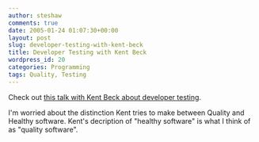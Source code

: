 ```yaml
---
author: steshaw
comments: true
date: 2005-01-24 01:07:30+00:00
layout: post
slug: developer-testing-with-kent-beck
title: Developer Testing with Kent Beck
wordpress_id: 20
categories: Programming
tags: Quality, Testing
---
```


Check out [this talk with Kent Beck about developer testing](http://www.itconversations.com/shows/detail301.html).

I'm worried about the distinction Kent tries to make between Quality and Healthy software. Kent's decription of "healthy software" is what I think of as "quality software".
